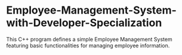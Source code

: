 # Employee-Management-System-with-Developer-Specialization
This C++ program defines a simple Employee Management System featuring basic functionalities for managing employee information.
